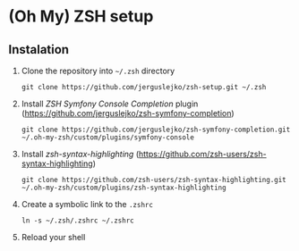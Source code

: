 # (Oh My) ZSH setup

## Instalation

1. Clone the repository into `~/.zsh` directory

    ```
    git clone https://github.com/jerguslejko/zsh-setup.git ~/.zsh
    ```
    
1. Install _ZSH Symfony Console Completion_ plugin (https://github.com/jerguslejko/zsh-symfony-completion)

    ```
    git clone https://github.com/jerguslejko/zsh-symfony-completion.git ~/.oh-my-zsh/custom/plugins/symfony-console
    ```
    
1. Install _zsh-syntax-highlighting_ (https://github.com/zsh-users/zsh-syntax-highlighting)

    ```
    git clone https://github.com/zsh-users/zsh-syntax-highlighting.git ~/.oh-my-zsh/custom/plugins/zsh-syntax-highlighting
    ```
    
1. Create a symbolic link to the `.zshrc`

    ```
    ln -s ~/.zsh/.zshrc ~/.zshrc
    ```
    
1. Reload your shell
